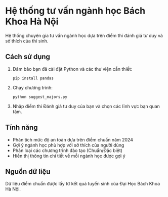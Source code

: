 # Hệ thống tư vấn ngành học Bách Khoa Hà Nội

Hệ thống chuyên gia tư vấn ngành học dựa trên điểm thi đánh giá tư duy và sở thích của thí sinh.

## Cách sử dụng

1. Đảm bảo bạn đã cài đặt Python và các thư viện cần thiết:

   ```
   pip install pandas
   ```

2. Chạy chương trình:

   ```
   python suggest_majors.py
   ```

3. Nhập điểm thi Đánh giá tư duy của bạn và chọn các lĩnh vực bạn quan tâm.

## Tính năng

- Phân tích mức độ an toàn dựa trên điểm chuẩn năm 2024
- Gợi ý ngành học phù hợp với sở thích của người dùng
- Phân loại các chương trình đào tạo (Chuẩn/Đặc biệt)
- Hiển thị thông tin chi tiết về mỗi ngành học được gợi ý

## Nguồn dữ liệu

Dữ liệu điểm chuẩn được lấy từ kết quả tuyển sinh của Đại Học Bách Khoa Hà Nội.
